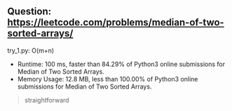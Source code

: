 Question: https://leetcode.com/problems/median-of-two-sorted-arrays/
---

try_1.py: O(m+n)

* Runtime: 100 ms, faster than 84.29% of Python3 online submissions for Median of Two Sorted Arrays.
* Memory Usage: 12.8 MB, less than 100.00% of Python3 online submissions for Median of Two Sorted Arrays.

> straightforward
